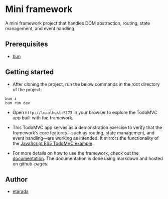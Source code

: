 # Mini framework

A mini framework project that handles DOM abstraction, routing, state management, and event handling

## Prerequisites

- [bun](https://bun.sh/docs/installation)

## Getting started

- After cloning the project, run the below commands in the root directory of the project:

```shell
bun i
bun run dev
```

- Open `http://localhost:5173` in your browser to explore the TodoMVC app built with the framework.
- This TodoMVC app serves as a demonstration exercise to verify that the framework’s core features—such as routing,
  state management, and event handling—are working as intended. It mirrors the functionality of the [JavaScript ES5 TodoMVC example](https://todomvc.com/examples/javascript-es5/dist/#/).

- For more details on how to use the framework, check out the [documentation](https://eb0687.github.io/mini-framework/). The documentation is done using markdown and hosted on github-pages.

## Author

- [etarada](https://learn.reboot01.com/git/etarada)
